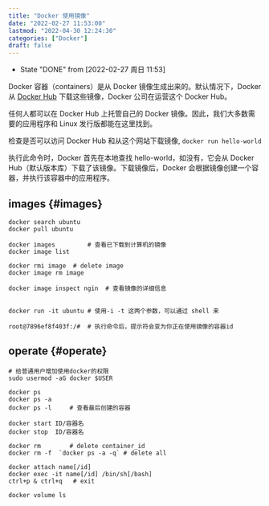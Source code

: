 ```yaml
---
title: "Docker 使用镜像"
date: "2022-02-27 11:53:00"
lastmod: "2022-04-30 12:24:30"
categories: ["Docker"]
draft: false
---
```


-   State "DONE"       from              <span class="timestamp-wrapper"><span class="timestamp">[2022-02-27 周日 11:53]</span></span>

Docker 容器（containers）是从 Docker 镜像生成出来的。默认情况下，Docker 从 [Docker Hub](https://hub.docker.com/) 下载这些镜像，Docker 公司在运营这个 Docker Hub。

任何人都可以在 Docker Hub 上托管自己的 Docker 镜像。因此，我们大多数需要的应用程序和 Linux 发行版都能在这里找到。

检查是否可以访问 Docker Hub 和从这个网站下载镜像, `docker run hello-world`

执行此命令时，Docker 首先在本地查找 hello-world，如没有，它会从 Docker Hub（默认版本库）下载了该镜像。下载镜像后，Docker 会根据镜像创建一个容器，并执行该容器中的应用程序。


## images {#images}

```shell
docker search ubuntu
docker pull ubuntu

docker images         # 查看已下载到计算机的镜像
docker image list

docker rmi image  # delete image
docker image rm image

docker image inspect ngin  # 查看镜像的详细信息


docker run -it ubuntu # 使用-i -t 这两个参数，可以通过 shell 来

root@7896ef8f403f:/#  # 执行命令后，提示符会变为你正在使用镜像的容器id
```


## operate {#operate}

```shell
# 给普通用户增加使用docker的权限
sudo usermod -aG docker $USER

docker ps
docker ps -a
docker ps -l     # 查看最后创建的容器

docker start ID/容器名
docker stop  ID/容器名

docker rm        # delete container_id
docker rm -f  `docker ps -a -q` # delete all

docker attach name[/id]
docker exec -it name[/id] /bin/sh[/bash]
ctrl+p & ctrl+q   # exit

docker volume ls
```